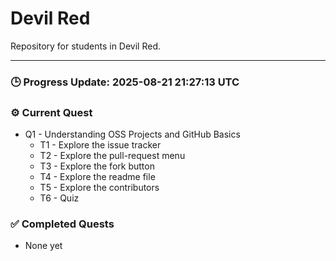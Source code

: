 # Devil Red

Repository for students in Devil Red.

---

### 🕒 Progress Update: 2025-08-21 21:27:13 UTC

### ⚙️ Current Quest

- Q1 - Understanding OSS Projects and GitHub Basics
  - T1 - Explore the issue tracker
  - T2 - Explore the pull-request menu
  - T3 - Explore the fork button
  - T4 - Explore the readme file
  - T5 - Explore the contributors
  - T6 - Quiz

### ✅ Completed Quests

- None yet
